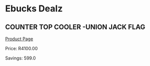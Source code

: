 
# Ebucks Dealz
## COUNTER TOP COOLER -UNION JACK FLAG
[Product Page](https://www.ebucks.com/web/shop/productSelected.do?prodId=996755719&catId=704986856)

Price: R4100.00

Savings: 599.0


	